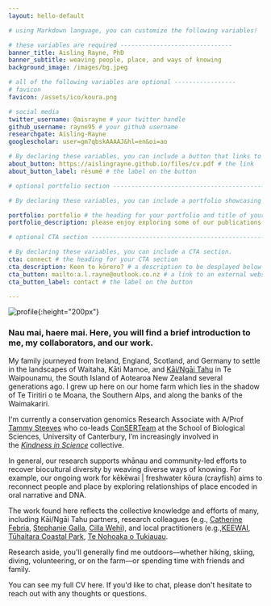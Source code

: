 ```yaml
---			
layout: hello-default

# using Markdown language, you can customize the following variables!

# these variables are required -------------------------------
banner_title: Aisling Rayne, PhD
banner_subtitle: weaving people, place, and ways of knowing
background_image: /images/bg.jpeg

# all of the following variables are optional -----------------
# favicon
favicon: /assets/ico/koura.png

# social media
twitter_username: @aisrayne # your twitter handle
github_username: rayne95 # your github username
researchgate: Aisling-Rayne
googlescholar: user=gm7qbskAAAAJ&hl=en&oi=ao

# By declaring these variables, you can include a button that links to an external website or to media.
about_button: https://aislingrayne.github.io/files/cv.pdf # the link
about_button_label: résumé # the label on the button

# optional portfolio section ------------------------------------------

# By declaring these variables, you can include a portfolio showcasing your work and organize your portfolio's items into a custom layout, all without adding any CSS. In addition, you must 1) create an HTML file in the_includes folder for each project with the text you'd like to display, and 2) create a YAML file in the _data folder describing the order in which each project should be shown and categorized. See `/includes/example.html` and `/_data/work.yml` for examples.

portfolio: portfolio # the heading for your portfolio and title of your YAML file
portfolio_description: please enjoy exploring some of our publications below # a description to be desplayed below the heading and above the content

# optional CTA section --------------------------------------------------

# By declaring these variables, you can include a CTA section.
cta: connect # the heading for your CTA section
cta_description: Keen to kōrero? # a description to be desplayed below the heading and above the content
cta_button: mailto:a.l.rayne@outlook.co.nz # a link to an external website or to media
cta_button_label: contact # the label on the button

---			
```

[//]: # (write a bit about yourself here)
![profile](profile.png){:height="200px"}

### Nau mai, haere mai. Here, you will find a brief introduction to me, my collaborators, and our work.
  
My family journeyed from Ireland, England, Scotland, and Germany to settle in the landscapes of Waitaha, Kāti Mamoe, and [Kāi/Ngāi Tahu](https://ngaitahu.iwi.nz/) in Te Waipounamu, the South Island of Aotearoa New Zealand several generations ago. I grew up here on our home farm which lies in the shadow of Te Tiritiri o te Moana, the Southern Alps, and along the banks of the Waimakariri. 

I'm currently a conservation genomics Research Associate with A/Prof [Tammy Steeves](https://www.canterbury.ac.nz/science/contact-us/people/tammy-steeves.html) who co-leads [ConSERTeam](http://www.ucconsert.org/) at the School of Biological Sciences, University of Canterbury, I’m increasingly involved in the *[Kindness in Science](http://www.kindnessinscience.org/)* collective.

In general, our research supports whānau and community-led efforts to recover biocultural diversity by weaving diverse ways of knowing. For example, our ongoing work for kēkēwai | freshwater kōura (crayfish) aims to reconnect people and place by exploring relationships of place encoded in oral narrative and DNA. 

The work found here reflects the collective knowledge and efforts of many, including Kāi/Ngāi Tahu partners, research colleagues (e.g., [Catherine Febria](https://www.healthyheadwaterslab.ca/), [Stephanie Galla](https://www.stephaniegalla.com/), [Cilla Wehi](http://www.priscillawehi.com/)), and local practitioners (e.g.,[KEEWAI](http://keewai.co.nz/), [Tūhaitara Coastal Park](https://www.tuhaitarapark.org.nz/), [Te Nohoaka o Tukiauau](https://www.tenohoaka.org.nz/).

Research aside, you'll generally find me outdoors—whether hiking, skiing, diving, volunteering, or on the farm—or spending time with friends and family.

You can see my full CV here. If you'd like to chat, please don't hesitate to reach out with any thoughts or questions.
